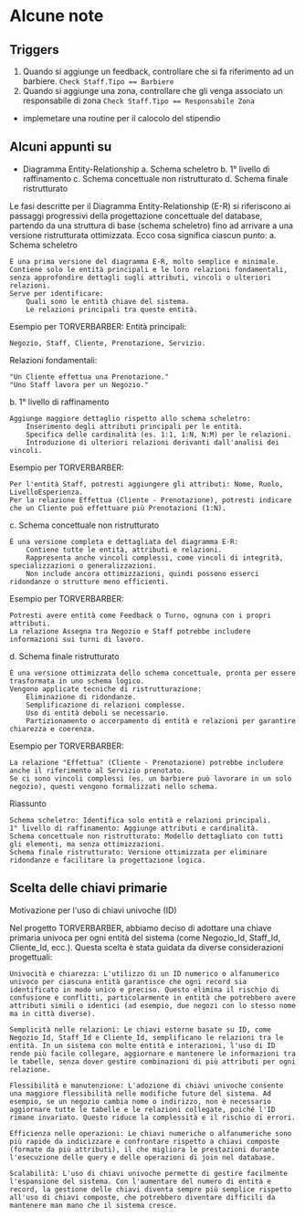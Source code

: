 # Alcune note

## Triggers

1. Quando si aggiunge un feedback, controllare che si fa riferimento ad un barbiere. `Check Staff.Tipo == Barbiere`
1. Quando si aggiunge una zona, controllare che gli venga associato un responsabile di zona `Check Staff.Tipo == Responsabile Zona`

- implemetare una routine per il calocolo del stipendio

## Alcuni appunti su

- Diagramma Entity-Relationship
    a. Schema scheletro
    b. 1° livello di raffinamento
    c. Schema concettuale non ristrutturato
    d. Schema finale ristrutturato

Le fasi descritte per il Diagramma Entity-Relationship (E-R) si riferiscono ai passaggi progressivi della progettazione concettuale del database, partendo da una struttura di base (schema scheletro) fino ad arrivare a una versione ristrutturata ottimizzata. Ecco cosa significa ciascun punto:
a. Schema scheletro

    È una prima versione del diagramma E-R, molto semplice e minimale.
    Contiene solo le entità principali e le loro relazioni fondamentali, senza approfondire dettagli sugli attributi, vincoli o ulteriori relazioni.
    Serve per identificare:
        Quali sono le entità chiave del sistema.
        Le relazioni principali tra queste entità.

Esempio per TORVERBARBER: Entità principali:

    Negozio, Staff, Cliente, Prenotazione, Servizio.

Relazioni fondamentali:

    "Un Cliente effettua una Prenotazione."
    "Uno Staff lavora per un Negozio."

b. 1° livello di raffinamento

    Aggiunge maggiore dettaglio rispetto allo schema scheletro:
        Inserimento degli attributi principali per le entità.
        Specifica delle cardinalità (es. 1:1, 1:N, N:M) per le relazioni.
        Introduzione di ulteriori relazioni derivanti dall'analisi dei vincoli.

Esempio per TORVERBARBER:

    Per l'entità Staff, potresti aggiungere gli attributi: Nome, Ruolo, LivelloEsperienza.
    Per la relazione Effettua (Cliente - Prenotazione), potresti indicare che un Cliente può effettuare più Prenotazioni (1:N).

c. Schema concettuale non ristrutturato

    È una versione completa e dettagliata del diagramma E-R:
        Contiene tutte le entità, attributi e relazioni.
        Rappresenta anche vincoli complessi, come vincoli di integrità, specializzazioni o generalizzazioni.
        Non include ancora ottimizzazioni, quindi possono esserci ridondanze o strutture meno efficienti.

Esempio per TORVERBARBER:

    Potresti avere entità come Feedback o Turno, ognuna con i propri attributi.
    La relazione Assegna tra Negozio e Staff potrebbe includere informazioni sui turni di lavoro.

d. Schema finale ristrutturato

    È una versione ottimizzata dello schema concettuale, pronta per essere trasformata in uno schema logico.
    Vengono applicate tecniche di ristrutturazione:
        Eliminazione di ridondanze.
        Semplificazione di relazioni complesse.
        Uso di entità deboli se necessario.
        Partizionamento o accorpamento di entità e relazioni per garantire chiarezza e coerenza.

Esempio per TORVERBARBER:

    La relazione "Effettua" (Cliente - Prenotazione) potrebbe includere anche il riferimento al Servizio prenotato.
    Se ci sono vincoli complessi (es. un barbiere può lavorare in un solo negozio), questi vengono formalizzati nello schema.

Riassunto

    Schema scheletro: Identifica solo entità e relazioni principali.
    1° livello di raffinamento: Aggiunge attributi e cardinalità.
    Schema concettuale non ristrutturato: Modello dettagliato con tutti gli elementi, ma senza ottimizzazioni.
    Schema finale ristrutturato: Versione ottimizzata per eliminare ridondanze e facilitare la progettazione logica.

## Scelta delle chiavi primarie

Motivazione per l'uso di chiavi univoche (ID)

Nel progetto TORVERBARBER, abbiamo deciso di adottare una chiave primaria univoca per ogni entità del sistema (come Negozio_Id, Staff_Id, Cliente_Id, ecc.). Questa scelta è stata guidata da diverse considerazioni progettuali:

    Univocità e chiarezza: L'utilizzo di un ID numerico o alfanumerico univoco per ciascuna entità garantisce che ogni record sia identificato in modo unico e preciso. Questo elimina il rischio di confusione e conflitti, particolarmente in entità che potrebbero avere attributi simili o identici (ad esempio, due negozi con lo stesso nome ma in città diverse).

    Semplicità nelle relazioni: Le chiavi esterne basate su ID, come Negozio_Id, Staff_Id e Cliente_Id, semplificano le relazioni tra le entità. In un sistema con molte entità e interazioni, l'uso di ID rende più facile collegare, aggiornare e mantenere le informazioni tra le tabelle, senza dover gestire combinazioni di più attributi per ogni relazione.

    Flessibilità e manutenzione: L'adozione di chiavi univoche consente una maggiore flessibilità nelle modifiche future del sistema. Ad esempio, se un negozio cambia nome o indirizzo, non è necessario aggiornare tutte le tabelle e le relazioni collegate, poiché l'ID rimane invariato. Questo riduce la complessità e il rischio di errori.

    Efficienza nelle operazioni: Le chiavi numeriche o alfanumeriche sono più rapide da indicizzare e confrontare rispetto a chiavi composte (formate da più attributi), il che migliora le prestazioni durante l'esecuzione delle query e delle operazioni di join nel database.

    Scalabilità: L'uso di chiavi univoche permette di gestire facilmente l'espansione del sistema. Con l'aumentare del numero di entità e record, la gestione delle chiavi diventa sempre più semplice rispetto all'uso di chiavi composte, che potrebbero diventare difficili da mantenere man mano che il sistema cresce.